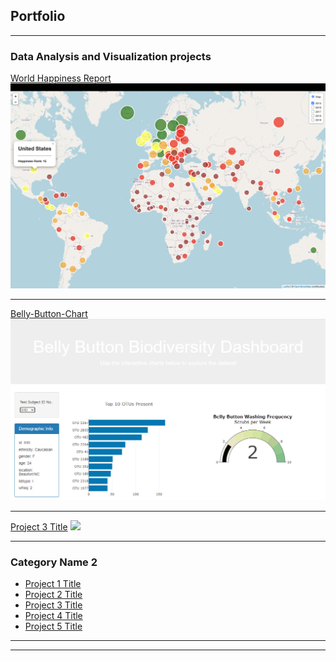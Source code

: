 ## Portfolio

---

### Data Analysis and Visualization projects

[World Happiness Report](/sample_page)
<img src="images/world_happiness_image.png?raw=true"/>

---
[Belly-Button-Chart](https://dev.d6d8sw268yr3s.amplifyapp.com/)
<img src="images/belly-button-tumbnail.png?raw=true"/>

---
[Project 3 Title](http://example.com/)
<img src="images/dummy_thumbnail.jpg?raw=true"/>

---

### Category Name 2

- [Project 1 Title](http://example.com/)
- [Project 2 Title](http://example.com/)
- [Project 3 Title](http://example.com/)
- [Project 4 Title](http://example.com/)
- [Project 5 Title](http://example.com/)

---




---

<!-- Remove above link if you don't want to attibute -->
